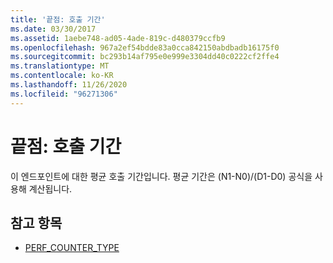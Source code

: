 ```yaml
---
title: '끝점: 호출 기간'
ms.date: 03/30/2017
ms.assetid: 1aebe748-ad05-4ade-819c-d480379ccfb9
ms.openlocfilehash: 967a2ef54bdde83a0cca842150abdbadb16175f0
ms.sourcegitcommit: bc293b14af795e0e999e3304dd40c0222cf2ffe4
ms.translationtype: MT
ms.contentlocale: ko-KR
ms.lasthandoff: 11/26/2020
ms.locfileid: "96271306"
---
```

# <a name="endpoint-calls-duration"></a>끝점: 호출 기간

이 엔드포인트에 대한 평균 호출 기간입니다.  평균 기간은 (N1-N0)/(D1-D0) 공식을 사용해 계산됩니다.  
  
## <a name="see-also"></a>참고 항목

- [PERF_COUNTER_TYPE](/previous-versions/windows/it-pro/windows-server-2003/cc740048(v=ws.10))
